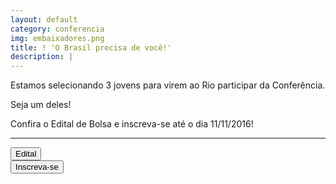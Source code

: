 ```yaml
---
layout: default
category: conferencia
img: embaixadores.png
title: ! 'O Brasil precisa de você!'
description: |
---
```


Estamos selecionando 3 jovens para virem ao Rio participar da Conferência. 

Seja um deles! 

Confira o Edital de Bolsa e inscreva-se até o dia 11/11/2016!
___

<div class="row">
  <div class="col-md-6">
    <a href="material/edital.pdf" target="_blank">
      <button class="btn-inscr-b">Edital</button>
    </a>
  </div>
  <div class="col-md-6">
    <a href="https://docs.google.com/forms/d/e/1FAIpQLSfI8fG3MAdV0bsfz_lAeYyaNUdFBfqFmtV4GrBK6bdp_vTl1w/viewform" target="_blank">
      <button class="btn-inscr-b">Inscreva-se</button>
    </a>
  </div>
</div>
